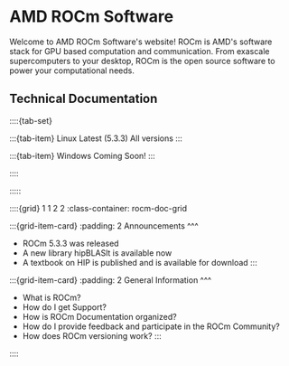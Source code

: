 # AMD ROCm Software

Welcome to AMD ROCm Software's website! ROCm is AMD's software stack for GPU based computation and communication. 
From exascale supercomputers to your desktop, ROCm is the open source software to power your computational needs.


## Technical Documentation
::::{tab-set}

:::{tab-item} Linux 
Latest (5.3.3)
All versions
:::

:::{tab-item} Windows
Coming Soon!
:::

::::

:::::

::::{grid} 1 1 2 2
:class-container: rocm-doc-grid

:::{grid-item-card}
:padding: 2
Announcements
^^^
 * ROCm 5.3.3 was released
 * A new library hipBLASlt is available now
 * A textbook on HIP is published and is available for download
:::

:::{grid-item-card}
:padding: 2
General Information
^^^
 * What is ROCm? 
 * How do I get Support?
 * How is ROCm Documentation organized?
 * How do I provide feedback and participate in the ROCm Community?
 * How does ROCm versioning work? 
:::

::::

   
